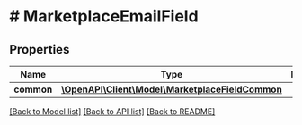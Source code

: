 # # MarketplaceEmailField

## Properties

Name | Type | Description | Notes
------------ | ------------- | ------------- | -------------
**common** | [**\OpenAPI\Client\Model\MarketplaceFieldCommon**](MarketplaceFieldCommon.md) |  | [optional]

[[Back to Model list]](../../README.md#models) [[Back to API list]](../../README.md#endpoints) [[Back to README]](../../README.md)
